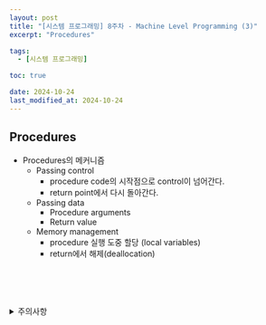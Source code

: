 ```yaml
---
layout: post
title: "[시스템 프로그래밍] 8주차 - Machine Level Programming (3)"
excerpt: "Procedures"

tags:
  - [시스템 프로그래밍]

toc: true

date: 2024-10-24
last_modified_at: 2024-10-24
---
```

## Procedures
- Procedures의 메커니즘
  - Passing control
    - procedure code의 시작점으로 control이 넘어간다.
    - return point에서 다시 돌아간다.  
  - Passing data
    - Procedure arguments
    - Return value
  - Memory management
    - procedure 실행 도중 할당 (local variables)
    - return에서 해제(deallocation)

<br>
<br>
<br>
<br>
<details>
<summary>주의사항</summary>
<div markdown="1">  

이 포스팅은 강원대학교 송원준 교수님의 시스템 프로그래밍 수업을 들으며 내용을 정리 한 것입니다.  
수업 내용에 대한 저작권은 교수님께 있으니,  
다른 곳으로의 무분별한 내용 복사를 자제해 주세요.  

</div>
</details>